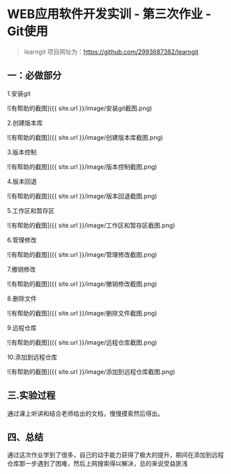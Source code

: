  WEB应用软件开发实训 - 第三次作业 - Git使用
=================
> learngit 项目网址为：https://github.com/2993687382/learngit

 一：必做部分
-----------------

 1.安装git

  ![有帮助的截图]({{ site.url }}/image/安装git截图.png)

 2.创建版本库

  ![有帮助的截图]({{ site.url }}/image/创建版本库截图.png)
 
 3.版本控制

  ![有帮助的截图]({{ site.url }}/image/版本控制截图.png)

 4.版本回退

  ![有帮助的截图]({{ site.url }}/image/版本回退截图.png)

 5.工作区和暂存区

  ![有帮助的截图]({{ site.url }}/image/工作区和暂存区截图.png)

 6.管理修改

  ![有帮助的截图]({{ site.url }}/image/管理修改截图.png)

 7.撤销修改

  ![有帮助的截图]({{ site.url }}/image/撤销修改截图.png)

 8.删除文件

  ![有帮助的截图]({{ site.url }}/image/删除文件截图.png)

 9.远程仓库

  ![有帮助的截图]({{ site.url }}/image/远程仓库截图.png)

 10.添加到远程仓库
 
  ![有帮助的截图]({{ site.url }}/image/添加到远程仓库截图.png)

 三.实验过程
-----------------

通过课上听讲和结合老师给出的文档，慢慢摸索然后得出。

 四、总结
-----------------
通过这次作业学到了很多，自己的动手能力获得了极大的提升，期间在添加到远程仓库那一步遇到了困难，然后上网搜索得以解决，总的来说受益匪浅